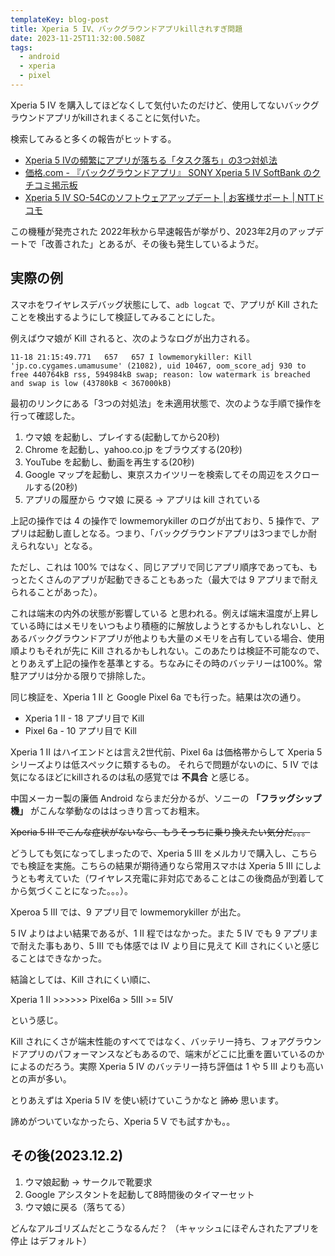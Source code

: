 ```yaml
---
templateKey: blog-post
title: Xperia 5 IV、バックグラウンドアプリkillされすぎ問題
date: 2023-11-25T11:32:00.508Z
tags:
  - android
  - xperia
  - pixel
---
```


Xperia 5 IV を購入してほどなくして気付いたのだけど、使用してないバックグラウンドアプリがkillされまくることに気付いた。

検索してみると多くの報告がヒットする。

- [Xperia 5 Ⅳの頻繁にアプリが落ちる「タスク落ち」の3つ対処法](https://androidons.com/android/xpera5iv_taskdown_repair.html)
- [価格.com - 『バックグラウンドアプリ』 SONY Xperia 5 IV SoftBank のクチコミ掲示板](https://bbs.kakaku.com/bbs/J0000039728/SortID=25046955/#25261907)
- [Xperia 5 IV SO-54Cのソフトウェアアップデート | お客様サポート | NTTドコモ](https://www.docomo.ne.jp/support/product_update/so54c/index.html)

この機種が発売された 2022年秋から早速報告が挙がり、2023年2月のアップデートで「改善された」とあるが、その後も発生しているようだ。


## 実際の例

スマホをワイヤレスデバッグ状態にして、``adb logcat`` で、アプリが Kill されたことを検出するようにして検証してみることにした。

例えばウマ娘が Kill されると、次のようなログが出力される。

 ```
 11-18 21:15:49.771   657   657 I lowmemorykiller: Kill 'jp.co.cygames.umamusume' (21082), uid 10467, oom_score_adj 930 to free 440764kB rss, 594984kB swap; reason: low watermark is breached and swap is low (43780kB < 367000kB)
```
 
最初のリンクにある「3つの対処法」を未適用状態で、次のような手順で操作を行って確認した。

1. ウマ娘 を起動し、プレイする(起動してから20秒)
2. Chrome を起動し、yahoo.co.jp をブラウズする(20秒)
3. YouTube を起動し、動画を再生する(20秒)
4. Google マップを起動し、東京スカイツリーを検索してその周辺をスクロールする(20秒)
5. アプリの履歴から ウマ娘 に戻る → アプリは kill されている

上記の操作では 4 の操作で lowmemorykiller のログが出ており、5 操作で、アプリは起動し直しとなる。つまり、「バックグラウンドアプリは3つまでしか耐えられない」となる。

ただし、これは 100% ではなく、同じアプリで同じアプリ順序であっても、もっとたくさんのアプリが起動できることもあった（最大では 9 アプリまで耐えられることがあった）。

これは端末の内外の状態が影響している
と思われる。例えば端末温度が上昇している時にはメモリをいつもより積極的に解放しようとするかもしれないし、とあるバックグラウンドアプリが他よりも大量のメモリを占有している場合、使用順よりもそれが先に Kill されるかもしれない。このあたりは検証不可能なので、とりあえず上記の操作を基準とする。ちなみにその時のバッテリーは100%。常駐アプリは分かる限りで排除した。

同じ検証を、Xperia 1 II と Google Pixel 6a でも行った。結果は次の通り。

- Xperia 1 II - 18 アプリ目で Kill
- Pixel 6a - 10 アプリ目で Kill

Xperia 1 II はハイエンドとは言え2世代前、Pixel 6a は価格帯からして Xperia 5 シリーズよりは低スペックに類するもの。
それらで問題がないのに、5 IV では気になるほどにkillされるのは私の感覚では **不具合** と感じる。

中国メーカー製の廉価 Android ならまだ分かるが、ソニーの **「フラッグシップ機」** がこんな挙動なのははっきり言ってお粗末。

~~Xperia 5 III でこんな症状がないなら、もうそっちに乗り換えたい気分だ。。。~~

どうしても気になってしまったので、Xperia 5 III をメルカリで購入し、こちらでも検証を実施。こちらの結果が期待通りなら常用スマホは Xperia 5 III にしようとも考えていた（ワイヤレス充電に非対応であることはこの後商品が到着してから気づくことになった。。。）。

Xperoa 5 III では、9 アプリ目で lowmemorykiller が出た。

5 IV よりはよい結果であるが、1 II 程ではなかった。また 5 IV でも 9 アプリまで耐えた事もあり、5 III でも体感では IV より目に見えて Kill されにくいと感じることはできなかった。

結論としては、Kill されにくい順に、

Xperia 1 II >>>>>> Pixel6a > 5III >= 5IV

という感じ。

Kill されにくさが端末性能のすべてではなく、バッテリー持ち、フォアグラウンドアプリのパフォーマンスなどもあるので、端末がどこに比重を置いているのかによるのだろう。実際 Xperia 5 IV のバッテリー持ち評価は 1 や 5 III よりも高いとの声が多い。

とりあえずは Xperia 5 IV を使い続けていこうかなと ~~諦め~~ 思います。


諦めがついていなかったら、Xperia 5 V でも試すかも。。

## その後(2023.12.2)

1. ウマ娘起動 → サークルで靴要求
2. Google アシスタントを起動して8時間後のタイマーセット
3. ウマ娘に戻る（落ちてる）

どんなアルゴリズムだとこうなるんだ？
（キャッシュにほぞんされたアプリを停止 はデフォルト）
